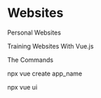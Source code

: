 # Websites
Personal Websites

Training Websites With Vue.js

The Commands

npx vue create app_name

npx vue ui

